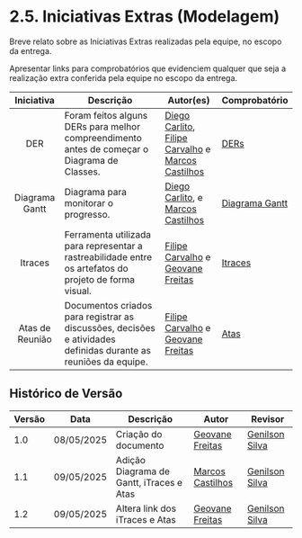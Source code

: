 # 2.5. Iniciativas Extras (Modelagem)

Breve relato sobre as Iniciativas Extras realizadas pela equipe, no escopo da entrega.

Apresentar links para comprobatórios que evidenciem qualquer que seja a realização extra conferida pela equipe no escopo da entrega.

| Iniciativa | Descrição | Autor(es) | Comprobatório |
| :--------: | --------- | --------- | ------------- |
| DER | Foram feitos alguns DERs para melhor compreendimento antes de começar o Diagrama de Classes. | [Diego Carlito][DiegoGH], [Filipe Carvalho][FilipeGH] e [Marcos Castilhos][MarcosGH] | [DERs](/Modelagem/extras/DER/DERs.md) |
| Diagrama Gantt | Diagrama para monitorar o progresso. | [Diego Carlito][DiegoGH], e [Marcos Castilhos][MarcosGH] | [Diagrama Gantt](https://docs.google.com/spreadsheets/d/1ndqAOY62XeDFrX4LVIY5NftGYBCWgQbU/edit?gid=615914789#gid=615914789) |
| Itraces |  Ferramenta utilizada para representar a rastreabilidade entre os artefatos do projeto de forma visual.| [Filipe Carvalho][FilipeGH] e [Geovane Freitas][GeovaneGH] | [Itraces](/Modelagem/extras/iTraces/iTraces.md) |
| Atas de Reunião |Documentos criados para registrar as discussões, decisões e atividades definidas durante as reuniões da equipe.  | [Filipe Carvalho][FilipeGH] e [Geovane Freitas][GeovaneGH] | [Atas](/atas/atas.md) |

## Histórico de Versão

| Versão | Data | Descrição | Autor | Revisor |
|--------|------|-----------|-------|---------|
| 1.0 | 08/05/2025 | Criação do documento | [Geovane Freitas][GeovaneGH] | [Genilson Silva][GenilsonGH] |
| 1.1 | 09/05/2025 | Adição Diagrama de Gantt, iTraces e Atas | [Marcos Castilhos][MarcosGH] | [Genilson Silva][GenilsonGH] |
| 1.2 | 09/05/2025 | Altera link dos iTraces e Atas | [Geovane Freitas][GeovaneGH] | [Genilson Silva][GenilsonGH] |

[DiegoGH]: https://github.com/DiegoCarlito
[FilipeGH]: https://github.com/Filipe-002
[GenilsonGH]: https://github.com/GenilsonJrs
[GeovaneGH]: https://github.com/GeovaneSFT
[GuilhermeGH]: https://github.com/Guilermanoo
[GustavoGH]: https://github.com/gustaallves
[JoãoVitorGH]: https://github.com/Joa0v
[MarcosGH]: https://github.com/Marcosatc147
[NicollasGH]: https://github.com/Nicollaxs
[Pedro Henrique]: https://github.com/PedroHhenriq
[SamuelGH]: https://github.com/SamuelRicosta